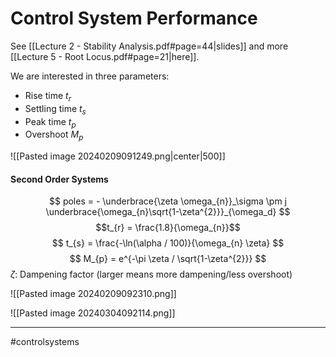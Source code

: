# Control System Performance
See [[Lecture 2 - Stability Analysis.pdf#page=44|slides]] and more [[Lecture 5 - Root Locus.pdf#page=21|here]].

We are interested in three parameters:
- Rise time $t_{r}$
- Settling time $t_{s}$
- Peak time $t_{p}$
- Overshoot $M_{p}$

![[Pasted image 20240209091249.png|center|500]]

#### Second Order Systems

$$
poles = - \underbrace{\zeta \omega_{n}}_\sigma \pm j \underbrace{\omega_{n}\sqrt{1-\zeta^{2}}}_{\omega_d}
$$
$$t_{r} = \frac{1.8}{\omega_{n}}$$
$$
t_{s} = \frac{-\ln(\alpha / 100)}{\omega_{n} \zeta}
$$
$$
M_{p} = e^{-\pi \zeta / \sqrt{1-\zeta^{2}}}
$$
$\zeta$: Dampening factor (larger means more dampening/less overshoot)

![[Pasted image 20240209092310.png]]

![[Pasted image 20240304092114.png]]

---
#controlsystems